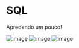 # SQL
 Apredendo um pouco!
 
 ![image](https://user-images.githubusercontent.com/68858220/147992981-bbb0c240-1534-44f7-b04d-ded9ba70b18f.png)
![image](https://user-images.githubusercontent.com/68858220/147993014-9663a3e9-e41a-4964-a484-fea72a7e6a8a.png)
![image](https://user-images.githubusercontent.com/68858220/147993041-b2e0a55f-890f-455b-8657-7839dd2e0c1e.png)

